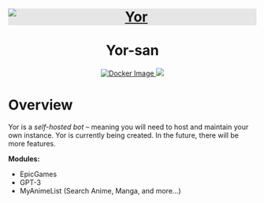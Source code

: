 <h1 align="center">
  <br>
  <a href="https://github.com/LynBean/Yor">
    <img 
         style="display: block;-webkit-user-select: none;margin: auto;cursor: zoom-in;background-color: hsl(0, 0%, 90%);transition: background-color 300ms;"
         src="https://lh3.googleusercontent.com/blogger_img_proxy/AHs97-nStAbox0Tv-VDgFgQw_5arj0yhrGRfCesLDS6RuYII80Xeb2rfbYvUGhxrnOBG6zRQV9le7tHsJ_HIoLASVXlbXrNlspPtkZD3av-3U8pN-WTczFzml0KGVQWUjXy7jpof9rI=w919-h516-p-k-no-nu"
         alt="Yor"
    />
  </a>
  <br>
  Yor-san
  <br>
</h1>

<p align="center">
  <a href="https://github.com/LynBean/Yor/pkgs/container/yor">
    <img src="https://github.com/LynBean/Yor/actions/workflows/docker-image.yml/badge.svg" alt="Docker Image">
  </a>
  <a href="http://makeapullrequest.com">
    <img src="https://img.shields.io/badge/PRs-welcome-brightgreen.svg">
  </a>
</p>

# Overview

Yor is a *self-hosted bot* – meaning you will need to host and maintain your own instance.
Yor is currently being created. In the future, there will be more features.

**Modules:**

- EpicGames
- GPT-3
- MyAnimeList (Search Anime, Manga, and more...)
